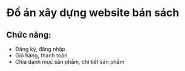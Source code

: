# Đồ án xây dựng website bán sách
## Chức năng:
- Đăng ký, đăng nhập
- Giỏ hàng, thanh toán
- Chia danh mục sản phẩm, chi tiết sản phẩm
